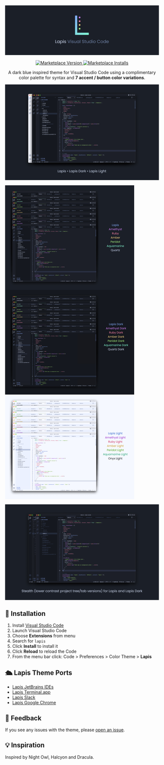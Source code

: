 ![Lapis Visual Studio Code Header](https://raw.githubusercontent.com/aslbarnett/lapis-vscode/main/images/header.jpg)

<p align="center">
  <a href="https://marketplace.visualstudio.com/items?itemName=AlexBarnett.lapis-vscode">
    <img alt="Marketplace Version" src="https://img.shields.io/visual-studio-marketplace/v/AlexBarnett.lapis-vscode?label=Version&color=83ABFC&labelColor=1B1F27&style=for-the-badge&logo=github">
  </a>

  <a href="https://marketplace.visualstudio.com/items?itemName=AlexBarnett.lapis-vscode">
    <img alt="Marketplace Installs" src="https://img.shields.io/visual-studio-marketplace/i/AlexBarnett.lapis-vscode?label=Installs&color=D483FC&labelColor=1B1F27&style=for-the-badge&logo=visualstudio">
  </a>

  <p align="center">A dark blue inspired theme for Visual Studio Code using a complimentary color palette for syntax and <strong>7 accent / button color variations</strong>.</p>
</p>

![Screenshot](https://raw.githubusercontent.com/aslbarnett/lapis-vscode/main/images/lapis-intro.jpg)

![Screenshot](https://raw.githubusercontent.com/aslbarnett/lapis-vscode/main/images/lapis-variations.jpg)

![Screenshot](https://raw.githubusercontent.com/aslbarnett/lapis-vscode/main/images/lapis-stealth.jpg)

## 🚀 Installation

1.  Install [Visual Studio Code](https://code.visualstudio.com/)
2.  Launch Visual Studio Code
3.  Choose **Extensions** from menu
4.  Search for `lapis`
5.  Click **Install** to install it
6.  Click **Reload** to reload the Code
7.  From the menu bar click: Code > Preferences > Color Theme > **Lapis**

## 🛳 Lapis Theme Ports

- [Lapis JetBrains IDEs](https://plugins.jetbrains.com/plugin/20171-lapis)
- [Lapis Terminal.app](https://github.com/aslbarnett/lapis-theme-terminal-app)
- [Lapis Slack](https://github.com/aslbarnett/lapis-theme-slack)
- [Lapis Google Chrome](https://chrome.google.com/webstore/detail/lapis-chrome-theme/hmcmhgomamidaaodladnploplghibodb)

## 📝 Feedback

If you see any issues with the theme, please [open an issue](https://github.com/aslbarnett/lapis-vscode/issues).

## 💡 Inspiration

Inspired by Night Owl, Halcyon and Dracula.
